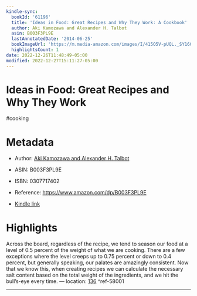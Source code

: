 ```yaml
---
kindle-sync:
  bookId: '61196'
  title: 'Ideas in Food: Great Recipes and Why They Work: A Cookbook'
  author: Aki Kamozawa and Alexander H. Talbot
  asin: B003F3PL9E
  lastAnnotatedDate: '2014-06-25'
  bookImageUrl: 'https://m.media-amazon.com/images/I/415O5V-pUQL._SY160.jpg'
  highlightsCount: 1
date: 2022-12-26T11:48:49-05:00
modified: 2022-12-27T15:11:27-05:00
---
```

# Ideas in Food: Great Recipes and Why They Work

#cooking 

# Metadata

* Author: [Aki Kamozawa and Alexander H. Talbot](https://www.amazon.com/Aki-Kamozawa/e/B003N7AAE8/ref=dp_byline_cont_ebooks_1)

* ASIN: B003F3PL9E

* ISBN: 0307717402

* Reference: <https://www.amazon.com/dp/B003F3PL9E>

* [Kindle link](kindle://book?action=open&asin=B003F3PL9E)

# Highlights

Across the board, regardless of the recipe, we tend to season our food at a level of 0.5 percent of the weight of what we are cooking. There are a few exceptions where the level creeps up to 0.75 percent or down to 0.4 percent, but generally speaking, our palates are amazingly consistent. Now that we know this, when creating recipes we can calculate the necessary salt content based on the total weight of the ingredients, and we hit the bull’s-eye every time. — location: [136](kindle://book?action=open&asin=B003F3PL9E&location=136) ^ref-58001

---
